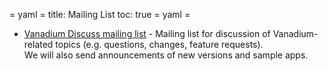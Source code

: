 = yaml =
title: Mailing List
toc: true
= yaml =


* [Vanadium Discuss mailing list](https://groups.google.com/a/v.io/forum/#!forum/vanadium-discuss) - Mailing list for discussion of Vanadium-related topics (e.g. questions, changes, feature requests).  
We will also send announcements of new versions and sample apps.

